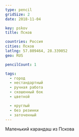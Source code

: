 ```yaml
---
type: pencil
gridSize: 2
date: 2018-11-04

key: pskov
title: Псков

countries: Россия
cities: Псков
latlng: 57.809464, 28.339052
geo: RUS

pencilCount: 1

tags:
  - город
  - нестандартный
  - ручная работа
  - скошенный бок
  - цветной

  - круглый
  - без резинки
  - заточенный
---
```


Маленький карандаш из Пскова
